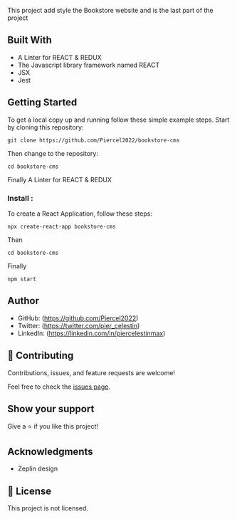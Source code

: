 
This project add style the Bookstore website and is the last part of the project


## Built With


- A Linter for REACT & REDUX
- The Javascript library framework named REACT
- JSX
- Jest

## Getting Started

To get a local copy up and running follow these simple example steps.
Start by cloning this repository:
```
git clone https://github.com/Piercel2022/bookstore-cms
```
Then change to the repository:
```
cd bookstore-cms
```
Finally A Linter for REACT & REDUX


### Install : 
To create a React Application, follow these steps:
```
npx create-react-app bookstore-cms
```
Then 
```
cd bookstore-cms
```
Finally
```
npm start
```
## Author

- GitHub: (https://github.com/Piercel2022)
- Twitter: (https://twitter.com/pier_celestin)
- LinkedIn: (https://linkedin.com/in/piercelestinmax)


## 🤝 Contributing

Contributions, issues, and feature requests are welcome!

Feel free to check the [issues page](https://github.com/Piercel2022/bookstore-cms/issues).

## Show your support

Give a ⭐️ if you like this project!

## Acknowledgments

- Zeplin design


## 📝 License

This project is not licensed.

